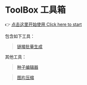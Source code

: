 # ToolBox 工具箱

👉 [点击这里开始使用 Click here to start](https://wintterhub.github.io/toolbox/dist)

包含如下工具：

>  [链接批量生成](https://wintterhub.github.io/toolbox/dist/#/UrlBatchGenerat)

其他工具：

> [种子编辑器](https://sdjdd.github.io/whitewash-torrent/demo/)

> [图片压缩](https://fengyuanchen.github.io/compressorjs/)